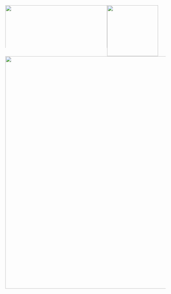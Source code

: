 <div style="display: flex; flex-direction: column">
  <div style="display: flex; flex-direction: row;">
     <img
        style="min-width: 134px; max-height: 134px;"
        width="320"
        src="https://lanyard.kyrie25.me/api/584941534315675676?waveColor=7fff00&waveSpotifyColor=9745F5&theme=chartreuse_dark&bg=000000&animated=false&borderRadius=10px&&idleMessage=wow%20my%20spotify%20isn%27t%20playing%20anything%20right%20now?%20Im%20probably%20focused%20on%20my%20code%20then"
     />
     <img
        style="min-width: 160px;"
        height="160"
        src="https://streak-stats.demolab.com/?user=ithiagodev&theme=chartreuse_dark&hide_border=true&date_format=M%20j%5B%2C%20Y%5D"
      />
  </div>
  <div style="display: flex; flex-direction: column">
      <img
        width="730"
        src="http://github-profile-summary-cards.vercel.app/api/cards/profile-details?username=ithiagodev&theme=chartreuse_dark"
      />
  </div>
</div>
